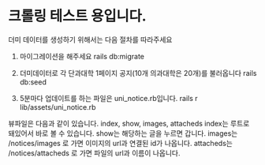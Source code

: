 크롤링 테스트 용입니다.
============
더미 데이터를 생성하기 위해서는 다음 절차를 따라주세요

1. 마이그레이션을 해주세요
    rails db:migrate

2. 더미데이터로 각 단과대학 1페이지 공지(10개 의과대학은 20개)를 불러옵니다
    rails db:seed

3. 5분마다 업데이트를 하는 파일은 uni_notice.rb입니다.
    rails r lib/assets/uni_notice.rb

뷰파일은 다음과 같이 있습니다.
index, show, images, attacheds
index는 루트로 돼있어서 바로 볼 수 있습니다.
show는 해당하는 글을 누르면 갑니다.
images는 /notices/images 로 가면 이미지의 url과 연결된 id가 나옵니다.
attacheds는 /notices/attacheds 로 가면 파일의 url과 이름이 나옵니다.